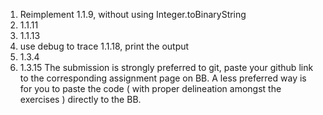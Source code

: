 1) Reimplement 1.1.9, without using Integer.toBinaryString
2) 1.1.11
3) 1.1.13
4) use debug to trace 1.1.18, print the output 
5) 1.3.4
6) 1.3.15
The submission is strongly preferred to git, paste your github link to the corresponding  assignment page on BB. A less preferred way is for you to paste the code ( with proper delineation amongst the exercises ) directly to the BB.
